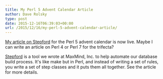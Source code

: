 ```yaml
---
title: My Perl 5 Advent Calendar Article
author: Dave Rolsky
type: post
date: 2015-12-16T06:39:03+00:00
url: /2015/12/16/my-perl-5-advent-calendar-article/
---
```


[My article on Stepford][1] for the Perl 5 advent calendar is now live. Maybe I can write an article
on Perl 4 or Perl 7 for the trifecta?

[Stepford][2] is a tool we wrote at MaxMind, Inc. to help automate our database build process. It's
like make but in Perl, and instead of writing a set of rules, you write a set of step classes and it
puts them all together. See the article for more details.

[1]: http://perladvent.org/2015/2015-12-16.html
[2]: https://metacpan.org/release/Stepford
